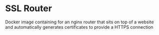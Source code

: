 # SSL Router

Docker image containing for an nginx router that sits on top of a website and automatically generates certificates to provide a HTTPS connection
